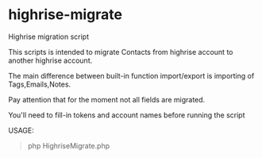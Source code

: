 highrise-migrate
================

Highrise migration script

This scripts is intended to migrate Contacts from highrise account to another highrise account.

The main difference between built-in function import/export is importing of Tags,Emails,Notes.

Pay attention that for the moment not all fields are migrated.

You'll need to fill-in tokens and account names before running the script

USAGE:

> php HighriseMigrate.php

